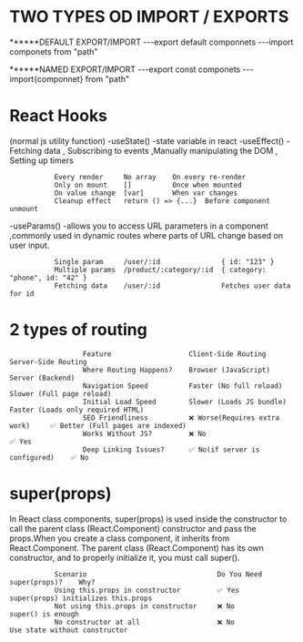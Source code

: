 # TWO TYPES OD IMPORT / EXPORTS

******DEFAULT EXPORT/IMPORT
---export default componnets
---import componets from "path"

******NAMED EXPORT/IMPORT
---export const componets
---import{componnet} from "path"

# React Hooks
(normal js utility function)
-useState() -state variable in react
-useEffect() -Fetching data , Subscribing to events ,Manually manipulating the DOM , Setting up timers

               Every render	    No array	On every re-render
               Only on mount	[]	        Once when mounted
               On value change	[var]	    When var changes
               Cleanup effect	return () => {...}	Before component unmount

-useParams() -allows you to access URL parameters in a component ,commonly used in dynamic routes where parts of URL change based on user input.

               Single param  	/user/:id	            { id: "123" }
               Multiple params	/product/:category/:id	{ category: "phone", id: "42" }
               Fetching data	/user/:id	            Fetches user data for id
               
# 2 types of routing                                  
                      Feature	                Client-Side Routing	               Server-Side Routing
                      Where Routing Happens?	Browser (JavaScript)	           Server (Backend)
                      Navigation Speed	        Faster (No full reload)	           Slower (Full page reload)
                      Initial Load Speed	    Slower (Loads JS bundle)	       Faster (Loads only required HTML)
                      SEO Friendliness	        ❌ Worse(Requires extra work)	 ✅ Better (Full pages are indexed)
                      Works Without JS?	        ❌ No	                         ✅ Yes
                      Deep Linking Issues?	    ✅ No(if server is configured)	 ✅ No


# super(props) 
In React class components, super(props) is used inside the constructor to call the parent class (React.Component) constructor and pass the props.When you create a class component, it inherits from React.Component. The parent class (React.Component) has its own constructor, and to properly initialize it, you must call super().

               Scenario	                               Do You Need super(props)?	Why?
               Using this.props in constructor	       ✅ Yes	                  super(props) initializes this.props
               Not using this.props in constructor	   ❌ No	                      super() is enough
               No constructor at all	               ❌ No	                      Use state without constructor